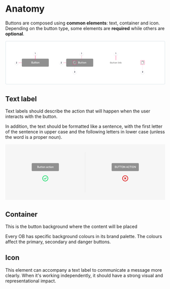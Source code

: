 # Anatomy

Buttons are composed using **common elements**: text, container and icon. Depending on the button type, some elements are **required** while others are **optional**.

![1. Text label    2. Container    3. Icon](../../.gitbook/assets/anatomy.png)

## Text label

Text labels should describe the action that will happen when the user interacts with the button.

In addition, the text should be formatted like a sentence, with the first letter of the sentence in upper case and the following letters in lower case \(unless the word is a proper noun\).

![Sentence type formatting affects iOS, Android and Web App](../../.gitbook/assets/anatomy_textlabel.png)

## Container

This is the button background where the content will be placed

Every OB has specific background colours in its brand palette. The colours affect the primary, secondary and danger buttons.

## Icon

This element can accompany a text label to communicate a message more clearly. When it's working independently, it should have a strong visual and representational impact.


